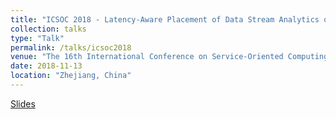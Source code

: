 ```yaml
---
title: "ICSOC 2018 - Latency-Aware Placement of Data Stream Analytics on Edge Computing"
collection: talks
type: "Talk"
permalink: /talks/icsoc2018
venue: "The 16th International Conference on Service-Oriented Computing"
date: 2018-11-13
location: "Zhejiang, China"
---
```

[Slides](http://perso.ens-lyon.fr/alexandre.veith/files/icsoc2018-pres.pdf)

